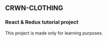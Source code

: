 ## CRWN-CLOTHING

### React & Redux tutorial project

This project is made only for learning purposes.
